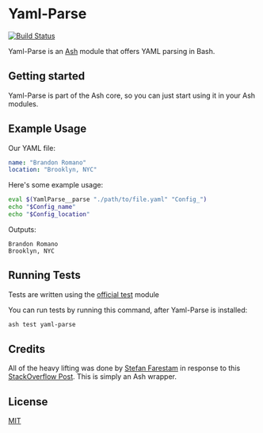 # Yaml-Parse

[![Build Status](https://travis-ci.org/ash-shell/yaml-parse.svg?branch=master)](https://travis-ci.org/ash-shell/yaml-parse)

Yaml-Parse is an [Ash](https://github.com/ash-shell/ash) module that offers YAML parsing in Bash.

## Getting started

Yaml-Parse is part of the Ash core, so you can just start using it in your Ash modules.

## Example Usage

Our YAML file:

```YAML
name: "Brandon Romano"
location: "Brooklyn, NYC"
```

Here's some example usage:

```sh
eval $(YamlParse__parse "./path/to/file.yaml" "Config_")
echo "$Config_name"
echo "$Config_location"
```

Outputs:

```
Brandon Romano
Brooklyn, NYC
```

## Running Tests

Tests are written using the [official test](https://github.com/ash-shell/test) module

You can run tests by running this command, after Yaml-Parse is installed:

```sh
ash test yaml-parse
```

## Credits

All of the heavy lifting was done by [Stefan Farestam](https://github.com/sfarestam) in response to this [StackOverflow Post](http://stackoverflow.com/questions/5014632/how-can-i-parse-a-yaml-file-from-a-linux-shell-script).  This is simply an Ash wrapper.

## License

[MIT](LICENSE.md)
